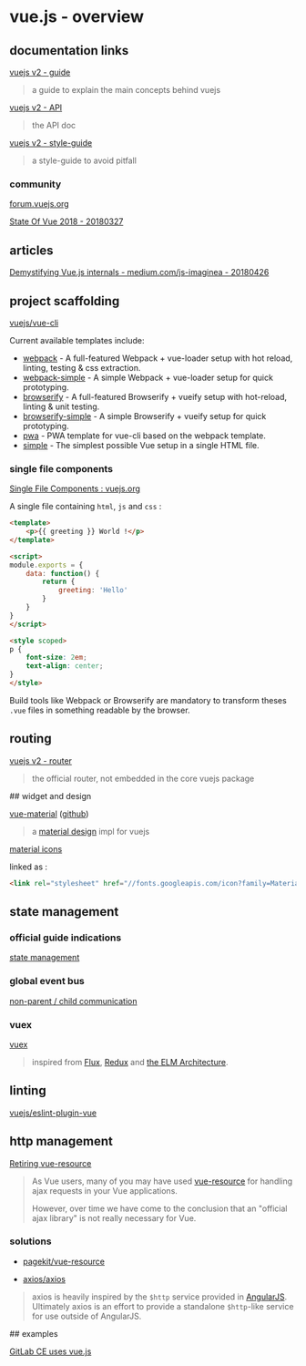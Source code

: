 # vue.js - overview

## documentation links

[vuejs v2 - guide](https://vuejs.org/v2/guide/)

> a guide to explain the main concepts behind vuejs

[vuejs v2 - API](https://vuejs.org/v2/api)

> the API doc

[vuejs v2 - style-guide](https://vuejs.org/v2/style-guide)

> a style-guide to avoid pitfall

### community

[forum.vuejs.org](https://forum.vuejs.org/)

[State Of Vue 2018 - 20180327](https://www.vuemastery.com/conferences/vueconf-2018/opening-keynote-evan-you/)

## articles

[Demystifying Vue.js internals - medium.com/js-imaginea - 20180426](https://medium.com/js-imaginea/the-vue-js-internals-7b76f76813e3)

## project scaffolding

[vuejs/vue-cli](https://github.com/vuejs/vue-cli)

Current available templates include:

- [webpack](https://github.com/vuejs-templates/webpack) - A full-featured Webpack + vue-loader setup with hot reload, linting, testing & css extraction.
- [webpack-simple](https://github.com/vuejs-templates/webpack-simple) - A simple Webpack + vue-loader setup for quick prototyping.
- [browserify](https://github.com/vuejs-templates/browserify) - A full-featured Browserify + vueify setup with hot-reload, linting & unit testing.
- [browserify-simple](https://github.com/vuejs-templates/browserify-simple) - A simple Browserify + vueify setup for quick prototyping.
- [pwa](https://github.com/vuejs-templates/pwa) - PWA template for vue-cli based on the webpack template.
- [simple](https://github.com/vuejs-templates/simple) - The simplest possible Vue setup in a single HTML file.

### single file components

[Single File Components : vuejs.org](https://vuejs.org/v2/guide/single-file-components.html)

A single file containing `html`, `js` and `css` : 

```html
<template>
    <p>{{ greeting }} World !</p>
</template>

<script>
module.exports = {
    data: function() {
        return {
            greeting: 'Hello'
        }
    }
}
</script>

<style scoped>
p {
    font-size: 2em;
    text-align: center;
}
</style>
```

Build tools like Webpack or Browserify are mandatory to transform theses `.vue` files in something readable by the browser.

## routing

[vuejs v2 - router](https://router.vuejs.org/en/)

> the official router, not embedded in the core vuejs package

## widget and design

[vue-material](http://vuematerial.io/#/) ([github](https://github.com/vuematerial/vue-material))

> a [material design](https://material.io/guidelines/) impl for vuejs

[material icons](https://material.io/icons/)

linked as : 

```html
<link rel="stylesheet" href="//fonts.googleapis.com/icon?family=Material+Icons">
```

## state management

### official guide indications

[state management](https://vuejs.org/v2/guide/state-management.html) 

### global event bus

[non-parent / child communication](https://vuejs.org/v2/guide/components.html#Non-Parent-Child-Communication)

### vuex

[vuex](https://vuex.vuejs.org/en/)

> inspired from [Flux](https://facebook.github.io/flux/docs/overview.html), [Redux](http://redux.js.org/) and [the ELM Architecture](https://guide.elm-lang.org/architecture/).

## linting

[vuejs/eslint-plugin-vue](https://github.com/vuejs/eslint-plugin-vue)

## http management

[Retiring vue-resource](https://medium.com/the-vue-point/retiring-vue-resource-871a82880af4)

> As Vue users, many of you may have used [vue-resource](https://github.com/pagekit/vue-resource) for handling ajax requests in your Vue applications.
> 
> However, over time we have come to the conclusion that an "official ajax library" is not really necessary for Vue.

### solutions

- [pagekit/vue-resource](https://github.com/pagekit/vue-resource)

- [axios/axios](https://github.com/axios/axios)

> axios is heavily inspired by the `$http` service provided in [AngularJS](https://angularjs.org/). Ultimately axios is an effort to provide a standalone `$http`-like service for use outside of AngularJS.

## examples

[GitLab CE uses vue.js](https://gitlab.com/gitlab-org/gitlab-ce/blob/master/package.json#L90)
